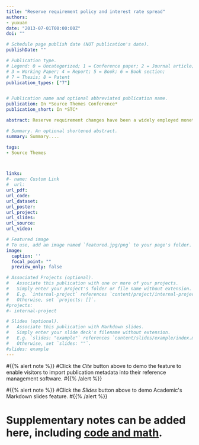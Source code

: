 ```yaml
---
title: "Reserve requirement policy and interest rate spread"
authors:
- yuxuan
date: "2013-07-01T00:00:00Z"
doi: ""

# Schedule page publish date (NOT publication's date).
publishDate: ""

# Publication type.
# Legend: 0 = Uncategorized; 1 = Conference paper; 2 = Journal article;
# 3 = Working Paper; 4 = Report; 5 = Book; 6 = Book section;
# 7 = Thesis; 8 = Patent
publication_types: ["7"]


# Publication name and optional abbreviated publication name.
publication: In *Source Themes Conference*
publication_short: In *STC*

abstract: Reserve requirement changes have been a widely employed monetary policy and macroprudential tool in last decade. Countries may choose this policy, which effectively changes the cost of deposit financing for banks, instead of an interest rate change to avoid influences on capital flows and exchange rates. Such a nonmarket based policy tool can lead to distortionary macroeconomic effects by changing the relative cost of different financing options. Given both its widespread use and the potential to shape financial market outcomes, understanding its impact is important. This article adds new cross-country empirical evidence of reserve requirement changes’ effects on lending-deposit interest rate spreads based on a country-level panel dataset of 75 countries from 1980 to 2015. Demonstrating the impact on the spread is important as it highlights the impact of reserve requirement policies and how they can shape funding decisions. The theoretical framework indicates that the effects of reserve requirement rate changes on the interest rate spread depend on countries’ financial market conditions such as financial market development. The empirical result shows that raising reserve requirements on average widen the lending-deposit interest rate spread. Such impacts are dampened for countries with more developed financial markets. The impacts of reserve requirement changes on the interest rate spread are further confirmed by propensity score matching estimators that address the self-selection bias associated with reserve requirement hikes. The results are robust to different covariate measures and various treatment effect estimators.

# Summary. An optional shortened abstract.
summary: Summary....

tags:
- Source Themes



links:
#- name: Custom Link
#  url: 
url_pdf: 
url_code:
url_dataset: 
url_poster: 
url_project: 
url_slides: 
url_source: 
url_video: 

# Featured image
# To use, add an image named `featured.jpg/png` to your page's folder. 
image:
  caption: ''
  focal_point: ""
  preview_only: false

# Associated Projects (optional).
#   Associate this publication with one or more of your projects.
#   Simply enter your project's folder or file name without extension.
#   E.g. `internal-project` references `content/project/internal-project/index.md`.
#   Otherwise, set `projects: []`.
#projects:
#- internal-project

# Slides (optional).
#   Associate this publication with Markdown slides.
#   Simply enter your slide deck's filename without extension.
#   E.g. `slides: "example"` references `content/slides/example/index.md`.
#   Otherwise, set `slides: ""`.
#slides: example
---
```


#{{% alert note %}}
#Click the *Cite* button above to demo the feature to enable visitors to import publication metadata into their reference management software.
#{{% /alert %}}

#{{% alert note %}}
#Click the *Slides* button above to demo Academic's Markdown slides feature.
#{{% /alert %}}

# Supplementary notes can be added here, including [code and math](https://sourcethemes.com/academic/docs/writing-markdown-latex/).

